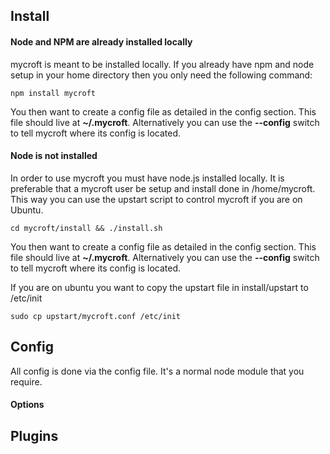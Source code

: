 ## Install

#### Node and NPM are already installed locally

mycroft is meant to be installed locally. If you already have npm and node setup in your home directory then you only need the following command:

    npm install mycroft

You then want to create a config file as detailed in the config section. This file should live at **~/.mycroft**. Alternatively you can use the **--config** switch to tell mycroft where its config is located.

#### Node is not installed

In order to use mycroft you must have node.js installed locally. It is preferable that a mycroft user be setup and install done in /home/mycroft. This way you can use the upstart script to control mycroft if you are on Ubuntu. 

    cd mycroft/install && ./install.sh

You then want to create a config file as detailed in the config section. This file should live at **~/.mycroft**. Alternatively you can use the **--config** switch to tell mycroft where its config is located.

If you are on ubuntu you want to copy the upstart file in install/upstart to /etc/init

    sudo cp upstart/mycroft.conf /etc/init

## Config

All config is done via the config file. It's a normal node module that you require.

#### Options

## Plugins
